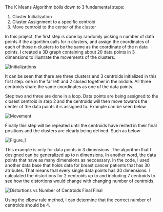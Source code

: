 The K Means Algorithm boils down to 3 fundamental steps:

1. Cluster Initialization
2. Cluster Assignment to a specific centroid
3. Move centroid to the center of the cluster

In this project, the first step is done by randomly picking n number of data points if the algorithm calls for n clusters, and assign the coordinates of each of those n clusters to be the same as the coordinate of the n data points. I created a 3D graph containing about 20 data points in 3 dimensions to illustrate the movements of the clusters.


![Initializations](https://user-images.githubusercontent.com/86145397/196065120-e31e875d-97ef-4a68-9029-a77ea212761d.png)

It can be seen that there are three clusters and 3 centroids initialized in this first step. one in the far left and 2 closed together in the middle. All three centroids share the same coordinates as one of the data points.

Step two and three are done in a loop. Data points are being assigned to the closest centroid in step 2 and the centroids will then move towards the center of the data points it is assigned to. Example can be seen below

![Movement](https://user-images.githubusercontent.com/86145397/196065502-de1cfa40-1a0d-4c2f-979a-a245d8b51c59.png)

Finally this step will be repeated until the centroids have rested in their final positions and the clusters are clearly being defined. Such as below

![Figure_1](https://user-images.githubusercontent.com/86145397/196065549-f739a94b-60b9-4597-aecf-4939f8e5f766.png)


This example is only for data points in 3 dimensions. The algorithm that I designed can be generalized up to n dimensions. In another word, the data points that have as many dimensions as neccessary. In the code, I used another data base that holds data for breast cancer patients that has 30 atributes. That means that every single data points has 30 dimensions. I calculated the distortions for 2 centroids up to and including 7 centroids to see how the distortions would change with changing number of centroids.


![Distortions vs  Number of Centroids Final Final](https://user-images.githubusercontent.com/86145397/196065777-a6c1c4a9-6f4f-46de-83c2-140232d031db.png)

Using the elbow rule method, I can determine that the correct number of centroids should be 4.
